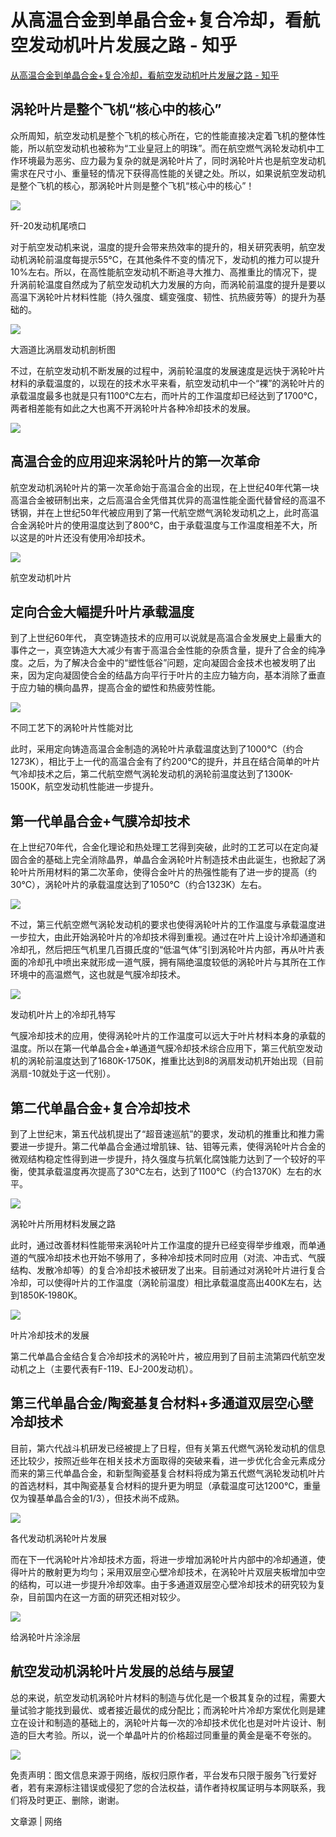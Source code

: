 # 从高温合金到单晶合金+复合冷却，看航空发动机叶片发展之路 - 知乎
[从高温合金到单晶合金+复合冷却，看航空发动机叶片发展之路 - 知乎](https://zhuanlan.zhihu.com/p/134599432) 

 涡轮叶片是整个飞机“核心中的核心”
-----------------

众所周知，航空发动机是整个飞机的核心所在，它的性能直接决定着飞机的整体性能，所以航空发动机也被称为“工业皇冠上的明珠”。而在航空燃气涡轮发动机中工作环境最为恶劣、应力最为复杂的就是涡轮叶片了，同时涡轮叶片也是航空发动机需求在尺寸小、重量轻的情况下获得高性能的关键之处。所以，如果说航空发动机是整个飞机的核心，那涡轮叶片则是整个飞机“核心中的核心”！

![](https://github.com/ustczzh/MyClippings/blob/main/Images/2023-3-9%2022-32-03/d0e15920-ec27-4f17-8082-76d91c003a02.jpeg?raw=true)

歼-20发动机尾喷口

对于航空发动机来说，温度的提升会带来热效率的提升的，相关研究表明，航空发动机涡轮前温度每提示55℃，在其他条件不变的情况下，发动机的推力可以提升10%左右。所以，在高性能航空发动机不断追寻大推力、高推重比的情况下，提升涡前轮温度自然成为了航空发动机大力发展的方向，而涡轮前温度的提升是要以高温下涡轮叶片材料性能（持久强度、蠕变强度、韧性、抗热疲劳等）的提升为基础的。

![](https://github.com/ustczzh/MyClippings/blob/main/Images/2023-3-9%2022-32-03/f1a6761e-b8d7-451b-b7e9-b87c965f812b.jpeg?raw=true)

大涵道比涡扇发动机剖析图

不过，在航空发动机不断发展的过程中，涡前轮温度的发展速度是远快于涡轮叶片材料的承载温度的，以现在的技术水平来看，航空发动机中一个“裸”的涡轮叶片的承载温度最多也就是只有1100℃左右，而叶片的工作温度却已经达到了1700℃，两者相差能有如此之大也离不开涡轮叶片各种冷却技术的发展。

![](https://github.com/ustczzh/MyClippings/blob/main/Images/2023-3-9%2022-32-03/3aa2b67f-ff84-4f33-8d14-f5da19b6a992.jpeg?raw=true)

高温合金的应用迎来涡轮叶片的第一次革命
-------------------

航空发动机涡轮叶片的第一次革命始于高温合金的出现，在上世纪40年代第一块高温合金被研制出来，之后高温合金凭借其优异的高温性能全面代替曾经的高温不锈钢，并在上世纪50年代被应用到了第一代航空燃气涡轮发动机之上，此时高温合金涡轮叶片的使用温度达到了800℃，由于承载温度与工作温度相差不大，所以这是的叶片还没有使用冷却技术。

![](https://github.com/ustczzh/MyClippings/blob/main/Images/2023-3-9%2022-32-03/87dd235a-ae09-4d8a-84a8-e8d585a512c2.jpeg?raw=true)

航空发动机叶片

定向合金大幅提升叶片承载温度
--------------

到了上世纪60年代， 真空铸造技术的应用可以说就是高温合金发展史上最重大的事件之一，真空铸造大大减少有害于高温合金性能的杂质含量，提升了合金的纯净度。之后，为了解决合金中的“塑性低谷”问题，定向凝固合金技术也被发明了出来，因为定向凝固使合金的结晶方向平行于叶片的主应力轴方向，基本消除了垂直于应力轴的横向晶界，提高合金的塑性和热疲劳性能。

![](https://github.com/ustczzh/MyClippings/blob/main/Images/2023-3-9%2022-32-03/8f4a7370-dc32-41c9-9fcf-a35d7b58ef97.jpeg?raw=true)

不同工艺下的涡轮叶片性能对比

此时，采用定向铸造高温合金制造的涡轮叶片承载温度达到了1000℃（约合1273K），相比于上一代的高温合金有了约200℃的提升，并且在结合简单的叶片气冷却技术之后，第二代航空燃气涡轮发动机的涡轮前温度达到了1300K-1500K，航空发动机性能进一步提升。

第一代单晶合金+气膜冷却技术
--------------

在上世纪70年代，合金化理论和热处理工艺得到突破，此时的工艺可以在定向凝固合金的基础上完全消除晶界，单晶合金涡轮叶片制造技术由此诞生，也掀起了涡轮叶片所用材料的第二次革命，使得合金叶片的热强性能有了进一步的提高（约30℃），涡轮叶片的承载温度达到了1050℃（约合1323K）左右。

![](https://github.com/ustczzh/MyClippings/blob/main/Images/2023-3-9%2022-32-03/9b60b8d0-443b-48cb-a654-d9b06a651d72.jpeg?raw=true)

不过，第三代航空燃气涡轮发动机的要求也使得涡轮叶片的工作温度与承载温度进一步拉大，由此开始涡轮叶片的冷却技术得到重视。通过在叶片上设计冷却通道和冷却孔，然后把压气机里几百摄氏度的“低温气体”引到涡轮叶片内部，再从叶片表面的冷却孔中喷出来就形成一道气膜，拥有隔绝温度较低的涡轮叶片与其所在工作环境中的高温燃气，这也就是气膜冷却技术。

![](https://github.com/ustczzh/MyClippings/blob/main/Images/2023-3-9%2022-32-03/1e88298a-a048-44e9-aed9-68b1ec11064c.jpeg?raw=true)

发动机叶片上的冷却孔特写

气膜冷却技术的应用，使得涡轮叶片的工作温度可以远大于叶片材料本身的承载的温度。所以在第一代单晶合金+单通道气膜冷却技术综合应用下，第三代航空发动机的涡轮前温度达到了1680K-1750K，推重比达到8的涡扇发动机开始出现（目前涡扇-10就处于这一代别）。

第二代单晶合金+复合冷却技术
--------------

到了上世纪末，第五代战机提出了“超音速巡航”的要求，发动机的推重比和推力需要进一步提升。第二代单晶合金通过增肌铼、钴、钼等元素，使得涡轮叶片合金的微观结构稳定性得到进一步提升，持久强度与抗氧化腐蚀能力达到了一个较好的平衡，使其承载温度再次提高了30℃左右，达到了1100℃（约合1370K）左右的水平。

![](https://github.com/ustczzh/MyClippings/blob/main/Images/2023-3-9%2022-32-03/46794137-2634-4db5-b256-94e34f02f80d.jpeg?raw=true)

涡轮叶片所用材料发展之路

此时，通过改善材料性能带来涡轮叶片工作温度的提升已经变得举步维艰，而单通道的气膜冷却技术也开始不够用了，多种冷却技术同时应用（对流、冲击式、气膜结构、发散冷却等）的复合冷却技术被研发了出来。目前通过对涡轮叶片进行复合冷却，可以使得叶片的工作温度（涡轮前温度）相比承载温度高出400K左右，达到1850K-1980K。

![](https://github.com/ustczzh/MyClippings/blob/main/Images/2023-3-9%2022-32-03/0b9feae1-a6fd-4f61-9b2c-8e1c4a69e3a1.jpeg?raw=true)

叶片冷却技术的发展

第二代单晶合金结合复合冷却技术的涡轮叶片，被应用到了目前主流第四代航空发动机之上（主要代表有F-119、EJ-200发动机）。

第三代单晶合金/陶瓷基复合材料+多通道双层空心壁冷却技术
----------------------------

目前，第六代战斗机研发已经被提上了日程，但有关第五代燃气涡轮发动机的信息还比较少，按照近些年在相关技术方面取得的突破来看，进一步优化合金元素成分而来的第三代单晶合金，和新型陶瓷基复合材料将成为第五代燃气涡轮发动机叶片的首选材料，其中陶瓷基复合材料的提升更为明显（承载温度可达1200℃，重量仅为镍基单晶合金的1/3），但技术尚不成熟。

![](https://github.com/ustczzh/MyClippings/blob/main/Images/2023-3-9%2022-32-03/7c6da3aa-79b6-484c-9c85-5c6ef10ec08d.jpeg?raw=true)

各代发动机涡轮叶片发展

而在下一代涡轮叶片冷却技术方面，将进一步增加涡轮叶片内部中的冷却通道，使得叶片的散射更为均匀；采用双层空心壁冷却技术，在涡轮叶片双层夹板增加中空的结构，可以进一步提升冷却效率。由于多通道双层空心壁冷却技术的研究较为复杂，目前国内在这一方面的研究还相对较少。

![](https://github.com/ustczzh/MyClippings/blob/main/Images/2023-3-9%2022-32-03/8cdd1aff-66bd-4a7b-8b5b-7444c6fe6978.jpeg?raw=true)

给涡轮叶片涂涂层

航空发动机涡轮叶片发展的总结与展望
-----------------

总的来说，航空发动机涡轮叶片材料的制造与优化是一个极其复杂的过程，需要大量试验才能找到最优、或者接近最优的成分配比；而涡轮叶片冷却方案优化则是建立在设计和制造的基础上的，涡轮叶片每一次的冷却技术优化也是对叶片设计、制造的巨大考验。所以，说一个单晶叶片的价格超过同重量的黄金是毫不夸张的。

![](https://github.com/ustczzh/MyClippings/blob/main/Images/2023-3-9%2022-32-03/ed9a30f3-06b6-40e0-a974-b7a9fdc1072f.jpeg?raw=true)

免责声明：图文信息来源于网络，版权归原作者，平台发布只限于服务飞行爱好者，若有来源标注错误或侵犯了您的合法权益，请作者持权属证明与本网联系，我们将及时更正、删除，谢谢。

文章源 | 网络